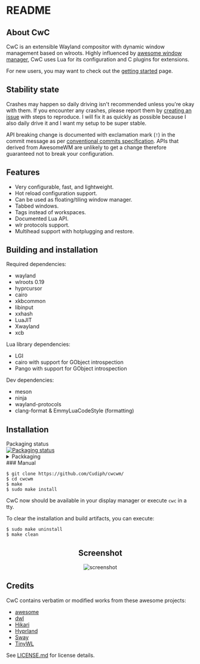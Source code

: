 # README

## About CwC

CwC is an extensible Wayland compositor with dynamic window management based on wlroots. 
Highly influenced by [awesome window manager](https://awesomewm.org), CwC uses Lua for its
configuration and C plugins for extensions.

For new users, you may want to check out the [getting started][getting_started] page.

## Stability state

Crashes may happen so daily driving isn't recommended unless you're okay with them.
If you encounter any crashes, please report them by [creating an issue][github-issue] with steps to
reproduce. I will fix it as quickly as possible because I also daily drive it and
I want my setup to be super stable.

API breaking change is documented with exclamation mark (`!`) in the commit
message as per [conventional commits specification][conventional-commits].
APIs that derived from AwesomeWM are unlikely to get a change therefore
guaranteed not to break your configuration.

## Features

- Very configurable, fast, and lightweight.
- Hot reload configuration support.
- Can be used as floating/tiling window manager.
- Tabbed windows.
- Tags instead of workspaces.
- Documented Lua API.
- wlr protocols support.
- Multihead support with hotplugging and restore.

## Building and installation

Required dependencies:

- wayland
- wlroots 0.19
- hyprcursor
- cairo
- xkbcommon
- libinput
- xxhash
- LuaJIT
- Xwayland
- xcb

Lua library dependencies:

- LGI
- cairo with support for GObject introspection
- Pango with support for GObject introspection

Dev dependencies:

- meson
- ninja
- wayland-protocols
- clang-format & EmmyLuaCodeStyle (formatting)
## Installation

<summary>Packaging status</summary>
<a href="https://repology.org/project/cwc-misnamed/versions">
    <img src="https://repology.org/badge/vertical-allrepos/cwc-misnamed.svg?columns=3" alt="Packaging status">
</a>


<details>
<summary>Packkaging</summary> 


| OS/Distro                       | Command                                                                 
| ------------------------------- | ------------------------------------------------------------------------|
| Archlinux                       | git clone https://aur.archlinux.org/cwc.git  <br> cd cwc  <br> makepkg -si
| Gentoo                          | eselect repository enable zuki <br> emaint sync <br> emerge \\=gui-wm/cwcwm-0.2.0 or \\=gui-wm/cwcwm-9999 for the git version                     |
| NixOS                           | nix-env -iA nixos.cwc

</details>
### Manual

```console
$ git clone https://github.com/Cudiph/cwcwm/
$ cd cwcwm
$ make
$ sudo make install
```

CwC now should be available in your display manager or execute `cwc` in a tty.

To clear the installation and build artifacts, you can execute:

```console
$ sudo make uninstall
$ make clean
```



<div align="center">
  <h2>Screenshot</h2>
  <img src="https://github.com/user-attachments/assets/99c3681a-e68c-4936-84be-586d8b2f04ad" alt="screenshot" />
</div>

## Credits

CwC contains verbatim or modified works from these awesome projects:

- [awesome](https://github.com/awesomeWM/awesome)
- [dwl](https://codeberg.org/dwl/dwl)
- [Hikari](https://hub.darcs.net/raichoo/hikari)
- [Hyprland](https://github.com/hyprwm/Hyprland)
- [Sway](https://github.com/swaywm/sway)
- [TinyWL](https://gitlab.freedesktop.org/wlroots/wlroots)

See [LICENSE.md](LICENSE.md) for license details.

<!-------------------- links -------------------->

[getting_started]: https://cudiph.github.io/cwc/apidoc/documentation/00-getting-started.md.html
[github-issue]: https://github.com/Cudiph/cwcwm/issues
[conventional-commits]: https://www.conventionalcommits.org/en/v1.0.0/#commit-message-with--to-draw-attention-to-breaking-change
[cwc]: https://aur.archlinux.org/packages/cwc
[cwc-git]: https://aur.archlinux.org/packages/cwc-git

